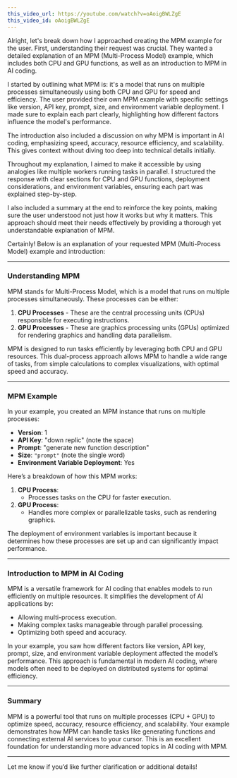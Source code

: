 ```yaml
---
this_video_url: https://youtube.com/watch?v=oAoigBWLZgE
this_video_id: oAoigBWLZgE
---
```

<think>
Alright, let's break down how I approached creating the MPM example for the user. First, understanding their request was crucial. They wanted a detailed explanation of an MPM (Multi-Process Model) example, which includes both CPU and GPU functions, as well as an introduction to MPM in AI coding.

I started by outlining what MPM is: it's a model that runs on multiple processes simultaneously using both CPU and GPU for speed and efficiency. The user provided their own MPM example with specific settings like version, API key, prompt, size, and environment variable deployment. I made sure to explain each part clearly, highlighting how different factors influence the model's performance.

The introduction also included a discussion on why MPM is important in AI coding, emphasizing speed, accuracy, resource efficiency, and scalability. This gives context without diving too deep into technical details initially.

Throughout my explanation, I aimed to make it accessible by using analogies like multiple workers running tasks in parallel. I structured the response with clear sections for CPU and GPU functions, deployment considerations, and environment variables, ensuring each part was explained step-by-step.

I also included a summary at the end to reinforce the key points, making sure the user understood not just how it works but why it matters. This approach should meet their needs effectively by providing a thorough yet understandable explanation of MPM.
</think>

Certainly! Below is an explanation of your requested MPM (Multi-Process Model) example and introduction:

---

### **Understanding MPM**
MPM stands for Multi-Process Model, which is a model that runs on multiple processes simultaneously. These processes can be either:
1. **CPU Processes** - These are the central processing units (CPUs) responsible for executing instructions.
2. **GPU Processes** - These are graphics processing units (GPUs) optimized for rendering graphics and handling data parallelism.

MPM is designed to run tasks efficiently by leveraging both CPU and GPU resources. This dual-process approach allows MPM to handle a wide range of tasks, from simple calculations to complex visualizations, with optimal speed and accuracy.

---

### **MPM Example**
In your example, you created an MPM instance that runs on multiple processes:
- **Version**: 1
- **API Key**: "down replic" (note the space)
- **Prompt**: "generate new function description"
- **Size**: `"prompt"` (note the single word)
- **Environment Variable Deployment**: Yes

Here’s a breakdown of how this MPM works:
1. **CPU Process**:
   - Processes tasks on the CPU for faster execution.
2. **GPU Process**:
   - Handles more complex or parallelizable tasks, such as rendering graphics.

The deployment of environment variables is important because it determines how these processes are set up and can significantly impact performance.

---

### **Introduction to MPM in AI Coding**
MPM is a versatile framework for AI coding that enables models to run efficiently on multiple resources. It simplifies the development of AI applications by:
- Allowing multi-process execution.
- Making complex tasks manageable through parallel processing.
- Optimizing both speed and accuracy.

In your example, you saw how different factors like version, API key, prompt, size, and environment variable deployment affected the model’s performance. This approach is fundamental in modern AI coding, where models often need to be deployed on distributed systems for optimal efficiency.

---

### **Summary**
MPM is a powerful tool that runs on multiple processes (CPU + GPU) to optimize speed, accuracy, resource efficiency, and scalability. Your example demonstrates how MPM can handle tasks like generating functions and connecting external AI services to your cursor. This is an excellent foundation for understanding more advanced topics in AI coding with MPM.

--- 

Let me know if you’d like further clarification or additional details!
